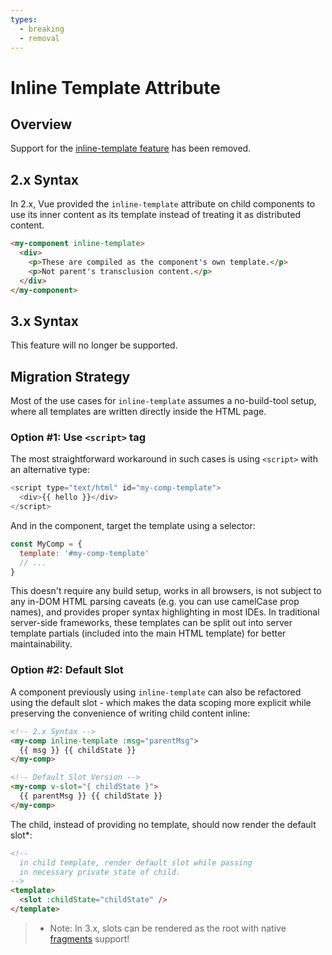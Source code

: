 ```yaml
---
types:
  - breaking
  - removal
---
```


# Inline Template Attribute

## Overview

Support for the [inline-template feature](https://vuejs.org/v2/guide/components-edge-cases.html#Inline-Templates) has been removed.

## 2.x Syntax

In 2.x, Vue provided the `inline-template` attribute on child components to use its inner content as its template instead of treating it as distributed content.

```html
<my-component inline-template>
  <div>
    <p>These are compiled as the component's own template.</p>
    <p>Not parent's transclusion content.</p>
  </div>
</my-component>
```

## 3.x Syntax

This feature will no longer be supported.

## Migration Strategy

Most of the use cases for `inline-template` assumes a no-build-tool setup, where all templates are written directly inside the HTML page.

### Option #1: Use `<script>` tag

The most straightforward workaround in such cases is using `<script>` with an alternative type:

```js
<script type="text/html" id="my-comp-template">
  <div>{{ hello }}</div>
</script>
```

And in the component, target the template using a selector:

```js
const MyComp = {
  template: '#my-comp-template'
  // ...
}
```

This doesn't require any build setup, works in all browsers, is not subject to any in-DOM HTML parsing caveats (e.g. you can use camelCase prop names), and provides proper syntax highlighting in most IDEs. In traditional server-side frameworks, these templates can be split out into server template partials (included into the main HTML template) for better maintainability.

### Option #2: Default Slot

A component previously using `inline-template` can also be refactored using the default slot - which makes the data scoping more explicit while preserving the convenience of writing child content inline:

```html
<!-- 2.x Syntax -->
<my-comp inline-template :msg="parentMsg">
  {{ msg }} {{ childState }}
</my-comp>

<!-- Default Slot Version -->
<my-comp v-slot="{ childState }">
  {{ parentMsg }} {{ childState }}
</my-comp>
```

The child, instead of providing no template, should now render the default slot*:

```html
<!--
  in child template, render default slot while passing
  in necessary private state of child.
-->
<template>
  <slot :childState="childState" />
</template>
```

> * Note: In 3.x, slots can be rendered as the root with native [fragments](/guide/migration/fragments) support!
